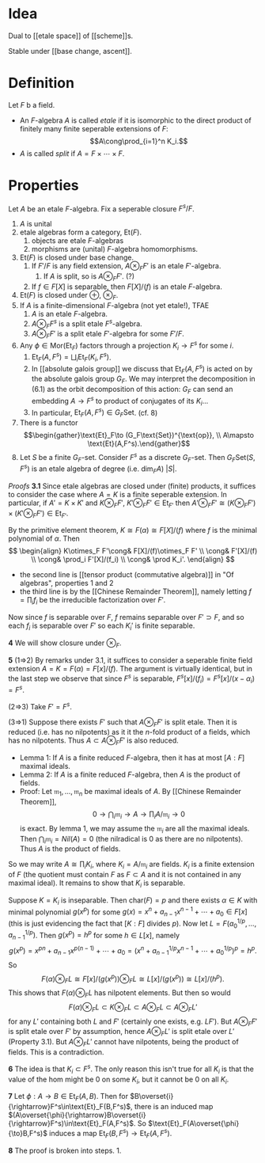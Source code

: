 # Idea
Dual to [[etale space]] of [[scheme]]s.

Stable under [[base change, ascent]].

# Definition
Let $F$ b a field.
- An $F$-algebra $A$ is called *etale* if it is isomorphic to the direct product of finitely many finite seperable extensions of $F$: $$A\cong\prod_{i=1}^n K_i.$$
- $A$ is called *split* if $A=F\times\cdots\times F$.
# Properties
Let $A$ be an etale $F$-algebra. Fix a seperable closure $F^s/F$.

1. $A$ is unital
2. etale algebras form a category, $\text{Et}(F)$.
	1. objects are etale $F$-algebras
	2. morphisms are (unital) $F$-algebra homomorphisms.
3. $\text{Et}(F)$ is closed under base change.
	1. If $F'/F$ is any field extension, $A\otimes_F F'$ is an etale $F'$-algebra.
		1. If $A$ is split, so is $A\otimes_F F'$. (?)
	2. If $f\in F[X]$ is separable, then $F[X]/(f)$ is an etale $F$-algebra.
4. $\text{Et}(F)$ is closed under $\oplus$, $\otimes_F$.
5. If $A$ is a finite-dimensional $F$-algebra (not yet etale!), TFAE
	1. $A$ is an etale $F$-algebra.
	2. $A\otimes_F F^s$ is a split etale $F^s$-algebra.
	3. $A\otimes_F F'$ is a split etale $F'$-algebra for some $F'/F$.
6. Any $\phi\in\text{Mor}(\text{Et}_F)$ factors through a projection $K_i\to F^s$ for some $i$.
	1. $\text{Et}_F(A,F^s)=\bigsqcup_i\text{Et}_F(K_i,F^s)$.
	2. In [[absolute galois group]] we discuss that $\text{Et}_F(A,F^s)$ is acted on by the absolute galois group $G_F$. We may interpret the decomposition in (6.1) as the orbit decomposition of this action: $G_F$ can send an embedding $A\to F^s$ to product of conjugates of its $K_i$...
	3. In particular, $\text{Et}_F(A,F^s)\in G_F\text{Set}$. (cf. 8)
7. There is a functor $$\begin{gather}\text{Et}_F\to (G_F\text{Set})^{\text{op}}, \\ A\mapsto \text{Et}(A,F^s).\end{gather}$$
8. Let $S$ be a finite $G_F$-set. Consider $F^s$ as a discrete $G_F$-set. Then $G_F\text{Set}(S,F^s)$ is an etale algebra of degree (i.e. $\text{dim}_FA$) $|S|$.

*Proofs*
**3.1**
Since etale algebras are closed under (finite) products, it suffices to consider the case where $A=K$ is a finite seperable extension. In particular, if $A'=K\times K'$ and $K\otimes_F F'$, $K'\otimes_F F'\in\text{Et}_{F'}$ then $A'\otimes_F F'\cong (K\otimes_F F')\times (K'\otimes_F F')\in\text{Et}_{F'}$.

By the primitive element theorem, $K\cong F(\alpha)\cong F[X]/(f)$ where $f$ is the minimal polynomial of $\alpha$. Then
$$
\begin{align}
K\otimes_F F'\cong& F[X]/(f)\otimes_F F' \\
\cong& F'[X]/(f) \\
\cong& \prod_i F'[X]/(f_i) \\
\cong& \prod K_i'.
\end{align}
$$
- the second line is [[tensor product (commutative algebra)]] in "Of algebras", properties 1 and 2
- the third line is by the [[Chinese Remainder Theorem]], namely letting $f=\prod_i f_i$ be the irreducible factorization over $F'$.

Now since $f$ is separable over $F$, $f$ remains separable over $F'\supset F$, and so each $f_i$ is separable over $F'$ so each $K_i'$ is finite separable. 

**4**
We will show closure under $\otimes_F$. 

**5**
(1=>2) By remarks under 3.1, it suffices to consider a seperable finite field extension $A=K=F(\alpha)=F[x]/(f)$. The argument is virtually identical, but in the last step we observe that since $F^s$ is separable, $F^s[x]/(f_i)=F^s[x]/(x-\alpha_i)=F^s$. 

(2=>3) Take $F'=F^s$.

(3=>1) Suppose there exists $F'$ such that $A\otimes_F F'$ is split etale. Then it is reduced (i.e. has no nilpotents) as it it the $n$-fold product of a fields, which has no nilpotents. Thus $A\subset A\otimes _F F'$ is also reduced.

- Lemma 1: If $A$ is a finite reduced $F$-algebra, then it has at most $[A:F]$ maximal ideals.
- Lemma 2: If $A$ is a finite reduced $F$-algebra, then $A$ is the product of fields.
- Proof: Let $\mathfrak{m}_1,\dots,\mathfrak{m}_n$ be maximal ideals of $A$. By [[Chinese Remainder Theorem]], $$0\to \bigcap_i\mathfrak{m}_i\to A\to\prod_i A/\mathfrak{m}_i\to 0$$ is exact. By lemma 1, we may assume the $\mathfrak{m}_i$ are all the maximal ideals. Then $\bigcap_i\mathfrak{m}_i=Nil(A)=0$ (the nilradical is 0 as there are no nilpotents). Thus $A$ is the product of fields.

So we may write $A\cong\prod_i K_i$, where $K_i=A/\mathfrak{m}_i$ are fields. $K_i$ is a finite extension of $F$ (the quotient must contain $F$ as $F\subset A$ and it is not contained in any maximal ideal). It remains to show that $K_i$ is separable.

Suppose $K=K_i$ is inseparable. Then $\text{char}(F)=p$ and there exists $\alpha\in K$ with minimal polynomial $g(x^p)$ for some $g(x)=x^n+a_{n-1}x^{n-1}+\cdots+a_0\in F[x]$ (this is just evidencing the fact that $[K:F]$ divides $p$). Now let $L=F(a_0^{1/p},\dots,a_{n-1}^{1/p})$. Then $g(x^p)=h^p$ for some $h\in L[x]$, namely $$g(x^p)=x^{pn}+a_{n-1}x^{p(n-1)}+\cdots+a_0 = (x^n+a_{n-1}^{1/p}x^{n-1}+\cdots+a_0^{1/p})^p=h^p.$$
So $$F(\alpha)\otimes_F L\cong F[x]/(g(x^p))\otimes_F L\cong L[x]/(g(x^p))\cong L[x]/(h^p).$$
This shows that $F(\alpha)\otimes_F L$ has nilpotent elements. But then so would $$F(\alpha)\otimes_F L\subset K\otimes_F L\subset A\otimes_F L\subset A\otimes_F L'$$ for any $L'$ containing both $L$ and $F'$ (certainly one exists, e.g. $LF'$). But $A\otimes_F F'$ is split etale over $F'$ by assumption, hence $A\otimes_F L'$ is split etale over $L'$ (Property 3.1). But $A\otimes_F L'$ cannot have nilpotents, being the product of fields. This is a contradiction.

**6**
The idea is that $K_i\subset F^s$. The only reason this isn't true for all $K_i$ is that the value of the hom might be 0 on some $K_i$, but it cannot be 0 on all $K_i$. 

**7**
Let $\phi:A\to B\in\text{Et}_F(A,B)$. Then for $B\overset{i}{\rightarrow}F^s\in\text{Et}_F(B,F^s)$, there is an induced map $(A\overset{\phi}{\rightarrow}B\overset{i}{\rightarrow}F^s)\in\text{Et}_F(A,F^s)$. So $\text{Et}_F(A\overset{\phi}{\to}B,F^s)$ induces a map $\text{Et}_F(B,F^s)\to\text{Et}_F(A,F^s)$.

**8**
The proof is broken into steps.
1. 